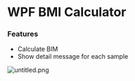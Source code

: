 # WPF BMI Calculator
### Features
- Calculate BIM
- Show detail message for each sample

![untitled.png](https://i.postimg.cc/SR7sQd8W/untitled.png)

